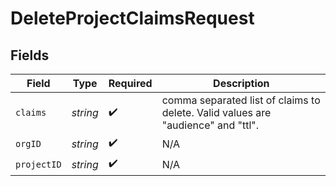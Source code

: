 # DeleteProjectClaimsRequest


## Fields

| Field                                                                            | Type                                                                             | Required                                                                         | Description                                                                      |
| -------------------------------------------------------------------------------- | -------------------------------------------------------------------------------- | -------------------------------------------------------------------------------- | -------------------------------------------------------------------------------- |
| `claims`                                                                         | *string*                                                                         | :heavy_check_mark:                                                               | comma separated list of claims to delete. Valid values are "audience" and "ttl". |
| `orgID`                                                                          | *string*                                                                         | :heavy_check_mark:                                                               | N/A                                                                              |
| `projectID`                                                                      | *string*                                                                         | :heavy_check_mark:                                                               | N/A                                                                              |